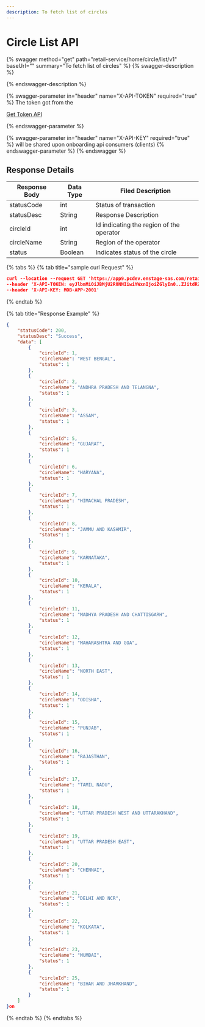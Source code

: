 ```yaml
---
description: To fetch list of circles
---
```


# Circle List API

{% swagger method="get" path="retail-service/home/circle/list/v1" baseUrl="<domain>" summary="To fetch list of circles" %}
{% swagger-description %}

{% endswagger-description %}

{% swagger-parameter in="header" name="X-API-TOKEN" required="true" %}
The token got from the 

[Get Token API](../../../market-place/api-specification/version-1/get-token-api.md)


{% endswagger-parameter %}

{% swagger-parameter in="header" name="X-API-KEY" required="true" %}
will be shared upon onboarding api consumers (clients)
{% endswagger-parameter %}
{% endswagger %}

## Response Details

| Response Body | Data Type | Filed Description                        |
| ------------- | --------- | ---------------------------------------- |
| statusCode    | int       | Status of transaction                    |
| statusDesc    | String    | Response Description                     |
| circleId      | int       | Id indicating the region of the operator |
| circleName    | String    | Region of the operator                   |
| status        | Boolean   | Indicates status of the circle           |

{% tabs %}
{% tab title="sample curl  Request" %}
```json
curl --location --request GET 'https://app9.pcdev.enstage-sas.com/retail-service/home/circle/list/v1' \
--header 'X-API-TOKEN: eyJlbmMiOiJBMjU2R0NNIiwiYWxnIjoiZGlyIn0..ZJitdRZXJMeJkxFz.PuV48dCHwNI8gt0u1p7wVo8MiLNgyC5BfCkz7Qvpn2NNzXHEgVsfhd4AAHyCq0-FpMHBd5_kR2yZw-fZ-ZQHIqgT-PUOy4H9w1OBDuw0jWfcRtPnT8BNV1bDO7OvVKBplVksyifTLIYX5zFu4HfmHXygEBvv11sL8WUVHyTH8QgLMHLu2qT7l0UBTGHD8pgcZeZAQFdEXPpkglbRVdOedUda7Am1-NSvPLch5s1vyxRNrlR--8xzlfE5munVeYp8ln6L1A.foUnrZNCjNqEcoA_6u9SOw' \
--header 'X-API-KEY: MOB-APP-2001'
```


{% endtab %}

{% tab title="Response Example" %}
```json
{
    "statusCode": 200,
    "statusDesc": "Success",
    "data": [
        {
            "circleId": 1,
            "circleName": "WEST BENGAL",
            "status": 1
        },
        {
            "circleId": 2,
            "circleName": "ANDHRA PRADESH AND TELANGNA",
            "status": 1
        },
        {
            "circleId": 3,
            "circleName": "ASSAM",
            "status": 1
        },
        {
            "circleId": 5,
            "circleName": "GUJARAT",
            "status": 1
        },
        {
            "circleId": 6,
            "circleName": "HARYANA",
            "status": 1
        },
        {
            "circleId": 7,
            "circleName": "HIMACHAL PRADESH",
            "status": 1
        },
        {
            "circleId": 8,
            "circleName": "JAMMU AND KASHMIR",
            "status": 1
        },
        {
            "circleId": 9,
            "circleName": "KARNATAKA",
            "status": 1
        },
        {
            "circleId": 10,
            "circleName": "KERALA",
            "status": 1
        },
        {
            "circleId": 11,
            "circleName": "MADHYA PRADESH AND CHATTISGARH",
            "status": 1
        },
        {
            "circleId": 12,
            "circleName": "MAHARASHTRA AND GOA",
            "status": 1
        },
        {
            "circleId": 13,
            "circleName": "NORTH EAST",
            "status": 1
        },
        {
            "circleId": 14,
            "circleName": "ODISHA",
            "status": 1
        },
        {
            "circleId": 15,
            "circleName": "PUNJAB",
            "status": 1
        },
        {
            "circleId": 16,
            "circleName": "RAJASTHAN",
            "status": 1
        },
        {
            "circleId": 17,
            "circleName": "TAMIL NADU",
            "status": 1
        },
        {
            "circleId": 18,
            "circleName": "UTTAR PRADESH WEST AND UTTARAKHAND",
            "status": 1
        },
        {
            "circleId": 19,
            "circleName": "UTTAR PRADESH EAST",
            "status": 1
        },
        {
            "circleId": 20,
            "circleName": "CHENNAI",
            "status": 1
        },
        {
            "circleId": 21,
            "circleName": "DELHI AND NCR",
            "status": 1
        },
        {
            "circleId": 22,
            "circleName": "KOLKATA",
            "status": 1
        },
        {
            "circleId": 23,
            "circleName": "MUMBAI",
            "status": 1
        },
        {
            "circleId": 25,
            "circleName": "BIHAR AND JHARKHAND",
            "status": 1
        }
    ]
}on
```


{% endtab %}
{% endtabs %}
